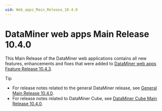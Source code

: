 ```yaml
---
uid: Web_apps_Main_Release_10.4.0
---
```


# DataMiner web apps Main Release 10.4.0

This Main Release of the DataMiner web applications contains all new features, enhancements and fixes that were added to [DataMiner web apps Feature Release 10.4.3](xref:Web_apps_Feature_Release_10.4.3).

> [!TIP]
>
> - For release notes related to the general DataMiner release, see [General Main Release 10.4.0](xref:General_Main_Release_10.4.0).
> - For release notes related to DataMiner Cube, see [DataMiner Cube Main Release 10.4.0](xref:Cube_Main_Release_10.4.0).
